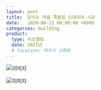 ```yaml
---
layout: post
title:  닭익는 마을 죽림점 인테리어 시공
date:   2020-06-12 00:00:00 +0900
categories: building
product: 
  type: 리모델링
  date: 2011년
  # location: 여수시 선원동
---
```


![이미지](https://lh3.googleusercontent.com/pw/ACtC-3fCY0SWFscrDYOp3uj8XGGQ4WCSsx3YypIrVtj8Uw0uqTfxepKFDt7XUg5IMWCYhgVrHfvjnK-A_r5q9X_cS1Rgp6MMkQL98bzcKfQpOuc7J2HsOZ78rEqtHeTn5K_DdfZj6aVv2_rqr908KWKGOKsW=w600-h450-no?authuser=0)

![이미지](https://lh3.googleusercontent.com/pw/ACtC-3cjplZuzTsWXVzQFZF7mO3wZobhDfMT7gZ1vpt9ebsIkQw7ROjb3L_SfHyyvBxMDDINJsgBM2i740yxvgwwb3UAAzVA-KNqKjYAkYWHeVYB4V_M_bJyflehRMaNHELiWiQjW9ezz0tPgj_fnIKoqdlw=w600-h450-no?authuser=0)
